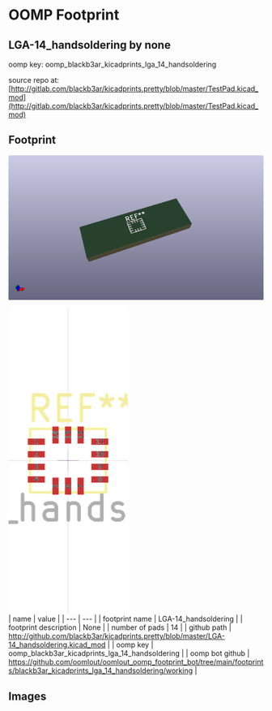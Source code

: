 # OOMP Footprint  
## LGA-14_handsoldering  by none  
  
oomp key: oomp_blackb3ar_kicadprints_lga_14_handsoldering  
  
source repo at: [http://gitlab.com/blackb3ar/kicadprints.pretty/blob/master/TestPad.kicad_mod](http://gitlab.com/blackb3ar/kicadprints.pretty/blob/master/TestPad.kicad_mod)  
## Footprint  
  
[![working_kicad_pcb_3d.png](working_kicad_pcb_3d_600.png)](working_kicad_pcb_3d.png)  
  
[![working.png](working_600.png)](working.png)  
| name | value | 
| --- | --- | 
| footprint name | LGA-14_handsoldering | 
| footprint description | None | 
| number of pads | 14 | 
| github path | http://github.com/blackb3ar/kicadprints.pretty/blob/master/LGA-14_handsoldering.kicad_mod | 
| oomp key | oomp_blackb3ar_kicadprints_lga_14_handsoldering | 
| oomp bot github | https://github.com/oomlout/oomlout_oomp_footprint_bot/tree/main/footprints/blackb3ar_kicadprints_lga_14_handsoldering/working | 
## Images  
